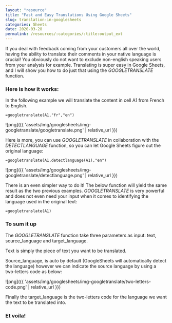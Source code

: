 ```yaml
---
layout: "resource"
title: "Fast and Easy Translations Using Google Sheets"
slug: translation-in-googlesheets
categories: Sheets
date: 2020-03-28
permalink: /resources/:categories/:title:output_ext
---
```

If you deal with feedback coming from your customers all over the world, having the ability to translate their comments in your native language is crucial! You obviously do not want to exclude non-english speaking users from your analysis for example. Translating is super easy in Google Sheets, and I will show you how to do just that using the _GOOGLETRANSLATE_ function.

### Here is how it works:

In the following example we will translate the content in cell A1 from French to English.

```
=googletranslate(A1,"fr","en")
```

![png]({{ 'assets/img/googlesheets/img-googletranslate/googletranslate.png' | relative_url }})

Here is more, you can use _GOOGLETRANSLATE_ in collaboration with the _DETECTLANGUAGE_ function, so you can let Google Sheets figure out the original language:

```
=googletranslate(A1,detectlanguage(A1),"en")
```

![png]({{ 'assets/img/googlesheets/img-googletranslate/detectlanguage.png' | relative_url }})

There is an even simpler way to do it! The below function will yield the same result as the two previous examples. _GOOGLETRANSLATE_ is very powerful and does not even need your input when it comes to identifying the language used in the original text:

```
=googletranslate(A1)
```

### To sum it up

The _GOOGLETRANSLATE_ function take three parameters as input: text, source_language and target_language.

Text is simply the piece of text you want to be translated.

Source_language, is auto by default (GoogleSheets will automatically detect the language) however we can indicate the source language by using a two-letters code as below:

![png]({{ 'assets/img/googlesheets/img-googletranslate/two-letters-code.png' | relative_url }})

Finally the target_language is the two-letters code for the language we want the text to be translated into.

### Et voila!